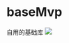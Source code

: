 # baseMvp
自用的基础库
[![](https://jitpack.io/v/v200123/baseMvp.svg)](https://jitpack.io/#v200123/baseMvp)
